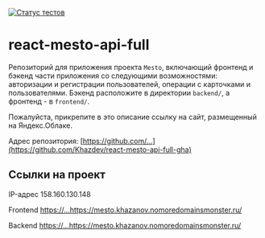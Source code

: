 [![Статус тестов](../../actions/workflows/tests.yml/badge.svg)](../../actions/workflows/tests.yml)

# react-mesto-api-full
Репозиторий для приложения проекта `Mesto`, включающий фронтенд и бэкенд части приложения со следующими возможностями: авторизации и регистрации пользователей, операции с карточками и пользователями. Бэкенд расположите в директории `backend/`, а фронтенд - в `frontend/`. 

Пожалуйста, прикрепите в это описание ссылку на сайт, размещенный на Яндекс.Облаке.

Адрес репозитория: [https://github.com/...](https://github.com/Khazdev/react-mesto-api-full-gha)

## Ссылки на проект

IP-адрес 158.160.130.148

Frontend [https://...](https://mesto.khazanov.nomoredomainsmonster.ru/)https://mesto.khazanov.nomoredomainsmonster.ru/

Backend [https://...](https://api.mesto.khazanov.nomoredomainsmonster.ru/)https://mesto.khazanov.nomoredomainsmonster.ru/

